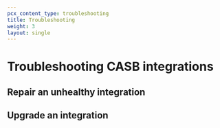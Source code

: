 ```yaml
---
pcx_content_type: troubleshooting
title: Troubleshooting
weight: 3
layout: single
---
```


# Troubleshooting CASB integrations

## Repair an unhealthy integration

## Upgrade an integration
